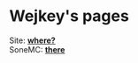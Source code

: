 # Wejkey's pages

Site: __[where?](https://wejkey.github.io)__ <br>
SoneMC: __[there](https://wejkey.github.io/sonemc/)__
